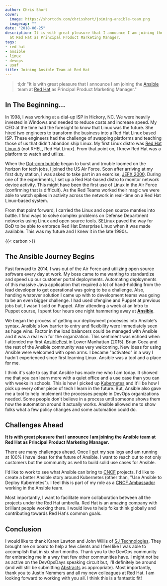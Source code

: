 ```yaml
---
author: Chris Short
cover:
  image: https://shortcdn.com/chrisshort/joining-ansible-team.png
  imagecap: ""
date: "2018-06-25"
description: It is with great pleasure that I announce I am joining the Ansible team
  at Red Hat as Principal Product Marketing Manager.
tags:
- red hat
- ansible
- linux
- devops
- usaf
title: Joining Ansible Team at Red Hat
---
```


> tl;dr "It is with great pleasure that I announce I am joining the [Ansible](https://www.ansible.com/) team at [Red Hat](https://www.redhat.com/) as Principal Product Marketing Manager."

## In The Beginning...

In 1998, I was working at a dial-up ISP in Hickory, NC. We were heavily invested in Windows and needed to reduce costs and increase speed. My CEO at the time had the foresight to know that Linux was the future. She hired two engineers to transform the business into a Red Hat Linux based ISP. These engineers had the challenge of swapping platforms and teaching those of us that didn't abandon ship Linux. My first Linux distro was [Red Hat Linux 5](https://en.wikipedia.org/wiki/Red_Hat_Linux) (not RHEL, Red Hat Linux). From that point on, I knew Red Hat was a platform to watch and utilize.


When the [Dot-com bubble](https://en.wikipedia.org/wiki/Dot-com_bubble) began to burst and trouble loomed on the horizon for tech jobs, I joined the US Air Force. Soon after arriving at my first duty station, I was asked to take part in an exercise, [JEFX 2000](https://en.wikipedia.org/wiki/JEFX). During one of the experiments, I set up a Red Hat-based distro to monitor network device activity. This might have been the first use of Linux in the Air Force (confirming that is difficult). As the Red Teams worked their magic we were able to watch spikes in activity across the network in real-time on a Red Hat Linux-based system.

From that point forward, I carried the Linux and open source mantles into battle. I find ways to solve complex problems on Defense Department networks using Linux and open source tools. SELinux paved the way for DoD to be able to embrace Red Hat Enterprise Linux when it was made available. This was my future and I knew it in the late 1990s.

{{< carbon >}}

## The Ansible Journey Begins

Fast forward to 2014, I was out of the Air Force and utilizing open source software every day at work. My boss came to me wanting to standardize and speed up our customer portal deployments. Automating deployments of this massive Java application that required a lot of hand-holding from the lead developer to get operational was going to be a challenge. Also, handing whatever solution I came up with to development teams was going to be an even bigger challenge. I had used cfengine and Puppet at previous jobs but, I wasn't sold on Puppet. After attending a week at an Intro to Puppet course, I spent four hours one night hammering away at [**Ansible**](https://www.ansible.com/).

We began the process of getting our deployment processes into Ansible's syntax. Ansible's low barrier to entry and flexibility were immediately seen as huge wins. Factor in the load balancers could be managed with Ansible and it was a real win for the organization. This sentiment was echoed when I attended my first [AnsibleFest](https://www.ansible.com/ansiblefest) in Lower Manhattan (2015). Brian Coca and the rest of the Ansible community was very welcoming. New ideas for using Ansible were welcomed with open arms. I became "activated" in a way I hadn't experienced since first learning Linux. Ansible was a tool and a place for me.

<!-- I loved the feeling of pushing a button and an entire environment getting deployed. I demonstrated completely destroying and rebuilding this web site with Ansible during [A Night of DevOps at Open Source South Carolina](/a-night-of-devops-at-open-source-south-carolina/). At the time it was running Ghost in AWS EC2 so there were a lot of moving parts. The audience sat mezmerized as Ansible created backups, created new EC2 instances, deployed the software and data, and then flipped DNS from CloudFlare over to the new instances. -->

I think it's safe to say that Ansible has made me who I am today. It showed me that you can learn more with a quiet office and a use case than you can with weeks in schools. This is how I picked up [Kubernetes](/tags/kubernetes/) and it'll be how I pick up every other piece of tech I learn in the future. But, Ansible also gave me a tool to help implement the processes people in DevOps organizations needed. Some people don't believe in a process until someone shows them how the automation around it actually works. Ansible allowed me to show folks what a few policy changes and some automation could do.

## Challenges Ahead

**It is with great pleasure that I announce I am joining the Ansible team at Red Hat as Principal Product Marketing Manager.**

There are many challenges ahead. Once I get my sea legs and am running at 100% I have ideas for the future of Ansible. I want to reach out to not only customers but the community as well to build solid use cases for Ansible.

I'd like to work to see what Ansible can bring to [CNCF](https://www.cncf.io/) projects. I'd like to create a better Ansible story around Kubernetes (other than, "Use Ansible to Deploy Kubernetes"). I feel this is part of my role as a [CNCF Ambassador](https://www.cncf.io/people/ambassadors/) working in the Ansible team.

Most importantly, I want to facilitate more collaboration between all the projects under the Red Hat umbrella. Red Hat is an amazing company with brilliant people working there. I would love to help folks think globally and contributing towards Red Hat's common goals.

## Conclusion

I would like to thank Karen Lawton and John Willis of [SJ Technologies](http://sjtechcorp.com). They brought me on board to help a few clients and I feel like I was able to accomplish that in six short months. Thank you to the DevOps community for embracing me in a way that few other communities have. I might not be as active on the DevOpsDays speaking circuit but, I'll definitely be around (and will still be submitting [Abstracts](/abstracts/) as appropriate). Most importantly, thank you to Justin Nemmers and all my new colleagues at Red Hat. I am looking forward to working with you all. I think this is a fantastic fit!
